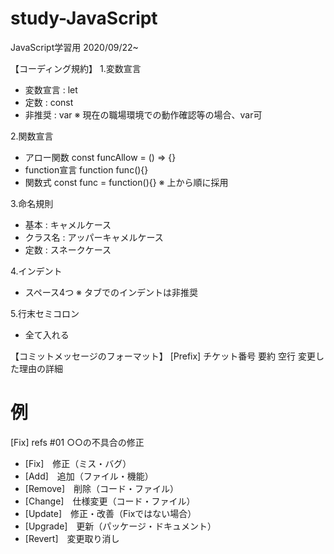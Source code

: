 # study-JavaScript
JavaScript学習用
2020/09/22~

【コーディング規約】
1.変数宣言
- 変数宣言 : let
- 定数 : const
- 非推奨 : var
※ 現在の職場環境での動作確認等の場合、var可

2.関数宣言
- アロー関数 const funcAllow = () => {}
- function宣言 function func(){}
- 関数式 const func = function(){}
※ 上から順に採用

3.命名規則
- 基本 : キャメルケース
- クラス名 : アッパーキャメルケース
- 定数 : スネークケース

4.インデント
- スペース4つ
※ タブでのインデントは非推奨

5.行末セミコロン
- 全て入れる

【コミットメッセージのフォーマット】
[Prefix] チケット番号 要約
空行
変更した理由の詳細

# 例
[Fix] refs #01 ○○の不具合の修正

- [Fix]　修正（ミス・バグ）
- [Add]　追加（ファイル・機能）
- [Remove]　削除（コード・ファイル）
- [Change]　仕様変更（コード・ファイル）
- [Update]　修正・改善（Fixではない場合）
- [Upgrade]　更新（パッケージ・ドキュメント）
- [Revert]　変更取り消し
